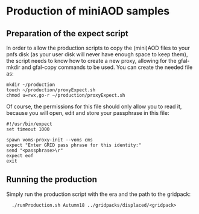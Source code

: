 # Production of miniAOD samples

## Preparation of the expect script

In order to allow the production scripts to copy the (mini)AOD files to your pnfs disk (as your user disk will never have enough space to keep them),
the script needs to know how to create a new proxy, allowing for the gfal-mkdir and gfal-copy commands to be used.
You can create the needed file as:
```
mkdir ~/production
touch ~/production/proxyExpect.sh
chmod u=rwx,go-r ~/production/proxyExpect.sh
```

Of course, the permissions for this file should only allow you to read it, because you will open, edit and store your passphrase in this file:
```
#!/usr/bin/expect
set timeout 1000

spawn voms-proxy-init --voms cms
expect "Enter GRID pass phrase for this identity:"
send "<passphrase>\r"
expect eof
exit
```

## Running the production
Simply run the production script with the era and the path to the gridpack:
```
  ./runProduction.sh Autumn18 ../gridpacks/displaced/<gridpack>
```

